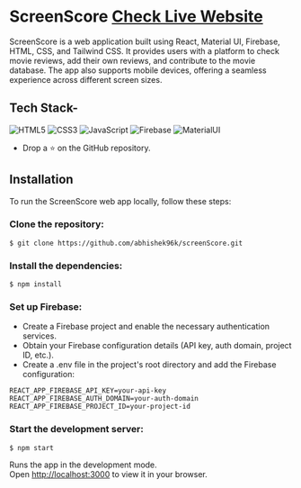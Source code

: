 # ScreenScore [Check Live Website](https://screen-score.vercel.app/)

ScreenScore is a web application built using React, Material UI, Firebase, HTML, CSS, and Tailwind CSS. It provides users with a platform to check movie reviews, add their own reviews, and contribute to the movie database. The app also supports mobile devices, offering a seamless experience across different screen sizes. 
## Tech Stack-
<img alt="HTML5" src="https://img.shields.io/badge/html5%20-%23E34F26.svg?&style=for-the-badge&logo=html5&logoColor=white"/>
<img alt="CSS3" src="https://img.shields.io/badge/css3%20-%231572B6.svg?&style=for-the-badge&logo=css3&logoColor=white"/>
<img alt="JavaScript" src="https://img.shields.io/badge/JavaScript%20-%23039BE5.svg?&style=for-the-badge&logo=EJStemplateengine"/>
<img alt="Firebase" src="https://img.shields.io/badge/Firebase%20-%69536985.svg?&style=for-the-badge&logo=Firebase"/>
<img alt="MaterialUI" src="https://img.shields.io/badge/Material UI%20-%23039BE5.svg?&style=for-the-badge"/>

* Drop a :star: on the GitHub repository.

## Installation

To run the ScreenScore web app locally, follow these steps:

### Clone the repository:

```
$ git clone https://github.com/abhishek96k/screenScore.git
```
### Install the dependencies:

```
$ npm install
```

### Set up Firebase:

* Create a Firebase project and enable the necessary authentication services.
* Obtain your Firebase configuration details (API key, auth domain, project ID, etc.).
* Create a .env file in the project's root directory and add the Firebase configuration:

```
REACT_APP_FIREBASE_API_KEY=your-api-key
REACT_APP_FIREBASE_AUTH_DOMAIN=your-auth-domain
REACT_APP_FIREBASE_PROJECT_ID=your-project-id
```

### Start the development server:

```
$ npm start
```
Runs the app in the development mode.\
Open [http://localhost:3000](http://localhost:3000) to view it in your browser.
